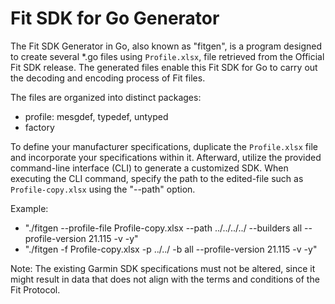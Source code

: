 # Fit SDK for Go Generator

The Fit SDK Generator in Go, also known as "fitgen", is a program designed to create several \*.go files using `Profile.xlsx`, file retrieved from the Official Fit SDK release. The generated files enable this Fit SDK for Go to carry out the decoding and encoding process of Fit files.

The files are organized into distinct packages:

- profile: mesgdef, typedef, untyped
- factory

To define your manufacturer specifications, duplicate the `Profile.xlsx` file and incorporate your specifications within it. Afterward, utilize the provided command-line interface (CLI) to generate a customized SDK. When executing the CLI command, specify the path to the edited-file such as `Profile-copy.xlsx` using the "--path" option.

Example:

- "./fitgen --profile-file Profile-copy.xlsx --path ../../../../ --builders all --profile-version 21.115 -v -y"
- "./fitgen -f Profile-copy.xlsx -p ../../ -b all --profile-version 21.115 -v -y"

Note: The existing Garmin SDK specifications must not be altered, since it might result in data that does not align with the terms and conditions of the Fit Protocol.
